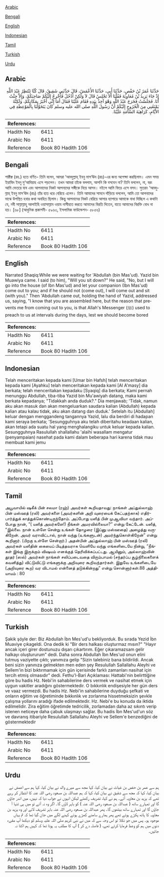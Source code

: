 [Arabic](#arabic)

[Bengali](#bengali)

[English](#english)

[Indonesian](#indonesian)

[Tamil](#tamil)

[Turkish](#turkish)

[Urdu](#urdu)

## Arabic


<div dir="rtl" lang="ar" style={{fontSize:'larger',backgroundColor:'#f8f9fa',padding:20}}>
حَدَّثَنَا عُمَرُ بْنُ حَفْصٍ، حَدَّثَنَا أَبِي، حَدَّثَنَا الأَعْمَشُ، قَالَ حَدَّثَنِي شَقِيقٌ، قَالَ كُنَّا نَنْتَظِرُ عَبْدَ اللَّهِ إِذْ جَاءَ يَزِيدُ بْنُ مُعَاوِيَةَ فَقُلْنَا أَلاَ تَجْلِسُ قَالَ لاَ وَلَكِنْ أَدْخُلُ فَأُخْرِجُ إِلَيْكُمْ صَاحِبَكُمْ، وَإِلاَّ جِئْتُ أَنَا‏.‏ فَجَلَسْتُ فَخَرَجَ عَبْدُ اللَّهِ وَهْوَ آخِذٌ بِيَدِهِ فَقَامَ عَلَيْنَا فَقَالَ أَمَا إِنِّي أَخْبَرُ بِمَكَانِكُمْ، وَلَكِنَّهُ يَمْنَعُنِي مِنَ الْخُرُوجِ إِلَيْكُمْ أَنَّ رَسُولَ اللَّهِ صلى الله عليه وسلم كَانَ يَتَخَوَّلُنَا بِالْمَوْعِظَةِ فِي الأَيَّامِ، كَرَاهِيَةَ السَّآمَةِ عَلَيْنَا‏.‏
</div>
<div style={{backgroundColor:'#f8f9fa',padding:20, marginBottom: 10}}><table> <thead> <tr> <th>References:</th> <th></th> </tr> </thead> <tbody><tr><td>Hadith No</td><td>6411</td></tr><tr><td>Arabic No</td><td>6411</td></tr><tr><td>Reference</td><td>Book 80 Hadith 106</td></tr></tbody></table></div>

## Bengali


<div dir="ltr" lang="bn" style={{fontSize:'larger',backgroundColor:'#f8f9fa',padding:20}}>
শাক্বীক্ব (রহ.) হতে বর্ণিত- তিনি বলেন, আমরা ‘আবদুল্লাহ্ ইবনু মাস‘ঊদ (রাঃ)-এর জন্য অপেক্ষা করছিলাম। এমন সময় ইয়াযিদ ইবনু মু‘আবিয়াহ এসে পড়লেন। তখন আমরা তাঁকে বললাম, আপনি কি বসবেন না? তিনি বললেন, না, বরং আমি ভেতরে যাব এবং আপনাদের নিকট আপনাদের সঙ্গীকে নিয়ে আসব। নইলে আমি ফিরে এসে বসব। সুতরাং ‘আবদুল্লাহ্ ইবনু মাস‘ঊদ (রাঃ) তাঁর হাত ধরে বেরিয়ে এলেন। তিনি আমাদের সামনে দাঁড়িয়ে বললেন, আমি তো আপনাদের মাঝে উপস্থিত হবার কথা অবহিত ছিলাম। কিন্তু আপনাদের নিকট বেরিয়ে আসার ব্যাপারে আমাকে বাধা দিচ্ছিল এ কথাটা যে, নবী সাল্লাল্লাহু আলাইহি ওয়াসাল্লাম ওয়ায নাসীহাত করতে আমাদের বিরতি দিতেন, যাতে আমাদের বিরক্তি বোধ না হয়। [৬৮] (আধুনিক প্রকাশনী- ৫৯৬৩, ইসলামিক ফাউন্ডেশন- ৫৮৫৬)
</div>
<div style={{backgroundColor:'#f8f9fa',padding:20, marginBottom: 10}}><table> <thead> <tr> <th>References:</th> <th></th> </tr> </thead> <tbody><tr><td>Hadith No</td><td>6411</td></tr><tr><td>Arabic No</td><td>6411</td></tr><tr><td>Reference</td><td>Book 80 Hadith 106</td></tr></tbody></table></div>

## English


<div dir="ltr" lang="en" style={{fontSize:'larger',backgroundColor:'#f8f9fa',padding:20}}>
Narrated Shaqiq:While we were waiting for 'Abdullah (bin Mas'ud). Yazid bin Muawiya came. I said (to him), "Will you sit down?" He said, "No, but I will go into the house (of Ibn Mas'ud) and let your companion (Ibn Mas'ud) come out to you; and if he should not (come out), I will come out and sit (with you)." Then 'Abdullah came out, holding the hand of Yazid, addressed us, saying, "I know that you are assembled here, but the reason that prevents me from coming out to you, is that Allah's Messenger (ﷺ) used to preach to us at intervals during the days, lest we should become bored
</div>
<div style={{backgroundColor:'#f8f9fa',padding:20, marginBottom: 10}}><table> <thead> <tr> <th>References:</th> <th></th> </tr> </thead> <tbody><tr><td>Hadith No</td><td>6411</td></tr><tr><td>Arabic No</td><td>6411</td></tr><tr><td>Reference</td><td>Book 80 Hadith 106</td></tr></tbody></table></div>

## Indonesian


<div dir="ltr" lang="id" style={{fontSize:'larger',backgroundColor:'#f8f9fa',padding:20}}>
Telah menceritakan kepada kami [Umar bin Hafsh] telah menceritakan kepada kami [Ayahku] telah menceritakan kepada kami [Al A'masy] dia berkata; telah menceritakan kepadaku [Syaqiq] dia berkata; Kami pernah menunggu Abdullah, tiba-tiba Yazid bin Mu'awiyah datang, maka kami berkata kepadanya; "Tidakkah anda duduk?." Dia menjawab; 'Tidak, namun aku akan masuk dan akan mengeluarkan saudara kalian (Abdullah) kepada kalian atau kalau tidak, aku akan datang dan duduk.' Setelah itu [Abdullah] keluar dengan menggandeng tangannya Yazid, lalu dia berdiri di hadapan kami seraya berkata; 'Sesungguhnya aku telah diberitahu keadaan kalian, akan tetapi ada suatu hal yang menghalangiku untuk keluar kepada kalian. Sesungguhnya Rasulullah shallallahu 'alaihi wasallam mengatur (penyampaian) nasehat pada kami dalam beberapa hari karena tidak mau membuat kami jemu
</div>
<div style={{backgroundColor:'#f8f9fa',padding:20, marginBottom: 10}}><table> <thead> <tr> <th>References:</th> <th></th> </tr> </thead> <tbody><tr><td>Hadith No</td><td>6411</td></tr><tr><td>Arabic No</td><td>6411</td></tr><tr><td>Reference</td><td>Book 80 Hadith 106</td></tr></tbody></table></div>

## Tamil


<div dir="ltr" lang="ta" style={{fontSize:'larger',backgroundColor:'#f8f9fa',padding:20}}>
அபூவாயில் ஷகீக் பின் சலமா (ரஹ்) அவர்கள் கூறியதாவது: நாங்கள் அப்துல்லாஹ் பின் மஸ்ஊத் (ரலி) அவர்களை (அவர்களின் அறி வுரையைக் கேட்பதற்காக) எதிர்பார்த்துக் காத்துக்கொண்டிருந்தோம். அப்போது யஸீத் பின் முஆவியா வந்தார். அப்போது நான், “( யஸீத் அவர்களே!) நீங்கள் அமரவில்லையா?” என்று கேட்டேன். யஸீத், “இல்லை. நான் உள்ளே சென்று உங்கள் தோழரை (இப்னு மஸ்ஊதை) அழைத்து வருகிறேன். அவர் வராவிட்டால், நான் வந்து (உங்களுடன்) அமர்ந்துகொள்கிறேன்” என்று கூறினார். (பிறகு உள்ளே சென்றார்.) அதன்பின் அப்துல்லாஹ் பின் மஸ்ஊத் (ரலி) அவர்கள் யஸீதின் கையைப் பிடித்தவராக வெளியே வந்து எங்களிடையே நின்று, “நீங்கள் இங்கு இருக்கும் விஷயம் எனக்குத் தெரிவிக்கப்பட்டது. ஆயினும், அல்லாஹ்வின் தூதர் (ஸல்) அவர்கள் நாங்கள் சலிப்படைவதை விரும்பாமல் (சந்தர்ப்ப சூழ்நிலைகளைக் கவனித்து) விட்டுவிட்டு எங்களுக்கு அறிவுரை கூறிவந்தார்கள். இதுவே உங்களிடையே (அறிவுரை கூற) வர விடாமல் என்னைத் தடுக்கின்றது” என்று சொன்னார்கள்.88 அத்தியாயம் : 80
</div>
<div style={{backgroundColor:'#f8f9fa',padding:20, marginBottom: 10}}><table> <thead> <tr> <th>References:</th> <th></th> </tr> </thead> <tbody><tr><td>Hadith No</td><td>6411</td></tr><tr><td>Arabic No</td><td>6411</td></tr><tr><td>Reference</td><td>Book 80 Hadith 106</td></tr></tbody></table></div>

## Turkish


<div dir="ltr" lang="tr" style={{fontSize:'larger',backgroundColor:'#f8f9fa',padding:20}}>
Şakik şöyle der: Biz Abdullah İbn Mes'ud'u bekliyorduk. Bu sırada Yezid İbn Muaviye çıkageldi. Ona dedik ki "Bir ders halkası oluşturmaz mısın?" "Hayır ancak içeri girer dostunuzu dışarı çıkartırım. Eğer çıkaramazsam gelir halkayı oluştururum" dedi. Daha sonra Abdullah İbn Mes'ud onun elini tutmuş vaziyette çıktı; yanımıza gelip "Sizin talebiniz bana bildirildi. Ancak beni sizin yanınıza gelmekten men eden şey Resulullah Sallallahu Aleyhi ve Sellem'in bizi bıktırmamak için gün içerisinde farklı zamanları nasihat için tercih etmiş olmasıdır" dedi. Fethu'l-Bari Açıklaması: Hattabi'nin belirttiğine göre bu hadis Hz. Nebi'in sahabilerine ders vermek ve nasihat etmek için uygun vakitler aradığını göstermektedir. O bıkkınlık endişesiyle her gün ders ve vaaz vermezdi. Bu hadis Hz. Nebi'in sahabilerine duyduğu şefkati ve onların eğitim ve öğretiminde bıkkınlık ve zorlanma hissetmeksizin şevkle çalışma yollarını aradığı ifade edilmektedir. Hz. Nebi'e bu konuda da iktida edilmelidir. Zira eğitim öğretimde tedricilik, zorlamadan daha az sıkıntı verip istenen neticeye daha çabuk ulaşmayı sağlar. Bu hadis İbn Mes'ud'un söz ve davranış itibariyle Resulullah Sallallahu Aleyhi ve Sellem'e benzediğini de göstermektedir
</div>
<div style={{backgroundColor:'#f8f9fa',padding:20, marginBottom: 10}}><table> <thead> <tr> <th>References:</th> <th></th> </tr> </thead> <tbody><tr><td>Hadith No</td><td>6411</td></tr><tr><td>Arabic No</td><td>6411</td></tr><tr><td>Reference</td><td>Book 80 Hadith 106</td></tr></tbody></table></div>

## Urdu


<div dir="rtl" lang="ur" style={{fontSize:'larger',backgroundColor:'#f8f9fa',padding:20}}>
ہم سے عمر بن حفص بن غیاث نے بیان کیا، کہا مجھ سے میرے والد نے بیان کیا، کہا ہم سے اعمش نے بیان کیا، کہا کہ مجھ سے شقیق نے بیان کیا، کہا کہ ہم عبداللہ بن مسعود رضی اللہ عنہ کا انتظار کر رہے تھے کہ یزید بن معاویہ آئے۔ ہم نے کہا، تشریف رکھئے لیکن انہوں نے جواب دیا کہ نہیں، میں اندر جاؤں گا اور تمہارے ساتھ ( عبداللہ بن مسعود رضی اللہ عنہ ) کو باہر لاؤں گا۔ اگر وہ نہ آئے تو میں ہی تنہا آ جاؤں گا اور تمہارے ساتھ بیٹھوں گا۔ پھر عبداللہ بن مسعود رضی اللہ عنہ باہر تشریف لائے اور وہ یزید بن معاویہ کا ہاتھ پکڑے ہوئے تھے پھر ہمارے سامنے کھڑے ہوئے کہنے لگے میں جان گیا تھا کہ تم یہاں موجود ہو۔ پس میں جو نکلا تو اس وجہ سے کہ میں نے نبی کریم صلی اللہ علیہ وسلم کو دیکھا آپ مقررہ دنوں میں ہم کو وعظ فرمایا کرتے تھے، ( فاصلہ دے کر ) آپ کا مطلب یہ ہوتا تھا کہ کہیں ہم اکتا نہ جائیں۔
</div>
<div style={{backgroundColor:'#f8f9fa',padding:20, marginBottom: 10}}><table> <thead> <tr> <th>References:</th> <th></th> </tr> </thead> <tbody><tr><td>Hadith No</td><td>6411</td></tr><tr><td>Arabic No</td><td>6411</td></tr><tr><td>Reference</td><td>Book 80 Hadith 106</td></tr></tbody></table></div>